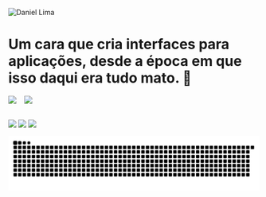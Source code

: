 ![Daniel Lima](https://media-exp3.licdn.com/dms/image/C4D16AQGWLK2NuwwneQ/profile-displaybackgroundimage-shrink_350_1400/0/1608024849997?e=1629936000&v=beta&t=BBZiO7ZUv2t2deDC1eQfRolc-xXeMu6rEz10ZAOvLi0)

# Um cara que cria interfaces para aplicações, desde a época em que isso daqui era tudo mato. :clown_face:

 <div>
  <img height="180em" src="https://github-readme-stats.vercel.app/api?username=daniellimapro&show_icons=true&theme=dracula&include_all_commits=true&count_private=true"/>&nbsp;&nbsp;&nbsp;&nbsp;<img height="180em" src="https://github-readme-stats.vercel.app/api/top-langs/?username=daniellimapro&layout=compact&langs_count=7&theme=dracula"/>
</div>
  
  ##
 
<div> 
  <a href="https://instagram.com/daniellima.pro" target="_blank"><img src="https://img.shields.io/badge/-Instagram-%23E4405F?style=for-the-badge&logo=instagram&logoColor=white" target="_blank"></a>
  <a href = "mailto:danieldeveloper1@gmail.com"><img src="https://img.shields.io/badge/-Gmail-%23333?style=for-the-badge&logo=gmail&logoColor=white" target="_blank"></a>
  <a href="https://www.linkedin.com/in/danieldeveloper/" target="_blank"><img src="https://img.shields.io/badge/-LinkedIn-%230077B5?style=for-the-badge&logo=linkedin&logoColor=white" target="_blank"></a> 
  
  ![Snake animation](https://github.com/daniellimapro/daniellimapro/blob/output/github-contribution-grid-snake.svg)
 
</div>
